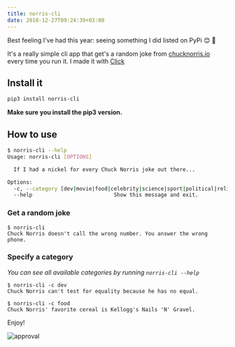 ```yaml
---
title: norris-cli
date: 2018-12-27T09:24:39+03:00
---
```


Best feeling I've had this year: seeing something I did listed on PyPi 😊 🎉

It's a really simple cli app that get's a random joke from [chucknorris.io](https://api.chucknorris.io/) every time you run it. I made it with [Click](https://click.palletsprojects.com/en/7.x/)

## Install it

```sh
pip3 install norris-cli
```

**Make sure you install the pip3 version.**

## How to use

```sh
$ norris-cli --help
Usage: norris-cli [OPTIONS]

  If I had a nickel for every Chuck Norris joke out there...

Options:
  -c, --category [dev|movie|food|celebrity|science|sport|political|religion|animal|history|music|travel|career|money|fashion]
  --help                          Show this message and exit.

```

### Get a random joke

```
$ norris-cli
Chuck Norris doesn't call the wrong number. You answer the wrong phone.
```

### Specify a category

_You can see all available categories by running `norris-cli --help`_

```
$ norris-cli -c dev
Chuck Norris can't test for equality because he has no equal.
```

```
$ norris-cli -c food
Chuck Norris' favorite cereal is Kellogg's Nails 'N' Gravel.
```

Enjoy!

![approval](https://media.giphy.com/media/3hvmlYNsOTFWE/giphy.gif)
